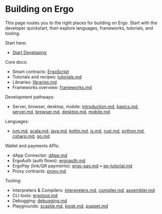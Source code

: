 # Building on Ergo

This page routes you to the right places for building on Ergo. Start with the developer quickstart, then explore languages, frameworks, tutorials, and tooling.

Start here:
- [Start Developing](start.md)

Core docs:
- Smart contracts: [ErgoScript](ergoscript.md)
- Tutorials and recipes: [tutorials.md](tutorials.md)
- Libraries: [libraries.md](libraries.md)
- Frameworks overview: [frameworks.md](frameworks.md)

Development pathways:
- Server, browser, desktop, mobile: [introduction.md](introduction.md), [basics.md](basics.md), [server.md](server.md), [browser.md](browser.md), [desktop.md](desktop.md), [mobile.md](mobile.md)

Languages:
- [jvm.md](jvm.md), [scala.md](scala.md), [java.md](java.md), [kotlin.md](kotlin.md), [js.md](js.md), [rust.md](rust.md), [python.md](python.md), [csharp.md](csharp.md), [go.md](go.md)

Wallet and payments APIs:
- dApp Connector: [dApp.md](dApp.md)
- ErgoAuth (auth flows): [ergoauth.md](ergoauth.md)
- ErgoPay (link/QR payments): [ergo-pay.md](ergo-pay.md) • [ep-tutorial.md](ep-tutorial.md)
- Proxy contracts: [proxy.md](proxy.md)

Tooling:
- Interpreters & Compilers: [interpreters.md](interpreters.md), [compiler.md](compiler.md), [assembler.md](assembler.md)
- CLI tools: [ergotool.md](ergotool.md)
- Debugging: [debugging.md](debugging.md)
- Playgrounds: [scastie.md](scastie.md), [kiosk.md](kiosk.md), [puppet.md](puppet.md)
